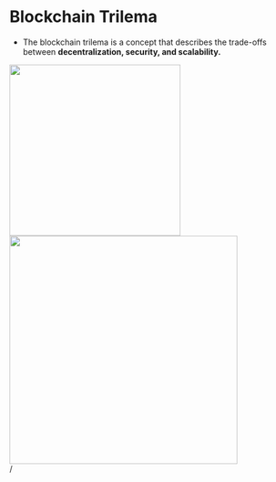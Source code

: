 # Blockchain Trilema

<div grid="~ cols-2 gap-2" m="t-2">
<div>


- The blockchain trilema is a concept that describes the trade-offs between **decentralization, security, and scalability.**

<img border="rounded" src="/trilema.jpeg" width="300">

</div>
  <div>
    <img border="rounded" src="/tsukihi-triangle.gif" width="400">
  </div>
</div>
<div class="absolute right-5px bottom-5px">
<SlideCurrentNo /> / <SlidesTotal />
</div>